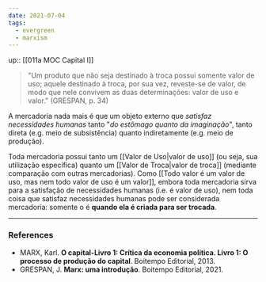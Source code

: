 ```yaml
---
date: 2021-07-04
tags:
  - evergreen
  - marxism
---
```


up:: [[011a MOC Capital I]]

> "Um produto que não seja destinado à troca possui somente valor de uso; aquele destinado à troca, por sua vez, reveste-se de valor, de modo que nele convivem as duas determinações: valor de uso e valor." (GRESPAN, p. 34)

A mercadoria nada mais é que um objeto externo que *satisfaz necessidades humanas* tanto "*do estômago quanto da imaginação*", tanto direta (e.g. meio de subsistência) quanto indiretamente (e.g. meio de produção). 

Toda mercadoria possui tanto um [[Valor de Uso|valor de uso]] (ou seja, sua utilização específica) quanto um [[Valor de Troca|valor de troca]] (mediante comparação com outras mercadorias). Como [[Todo valor é um valor de uso, mas nem todo valor de uso é um valor]], embora toda mercadoria sirva para a satisfação de necessidades humanas (i.e. é valor de uso), nem toda coisa que satisfaz necessidades humanas pode ser considerada mercadoria: somente o é **quando ela é criada para ser trocada**.

---
### References
- MARX, Karl. **O capital-Livro 1: Crítica da economia política. Livro 1: O processo de produção do capital**. Boitempo Editorial, 2013.
- GRESPAN, J. **Marx: uma introdução**. Boitempo Editorial, 2021.